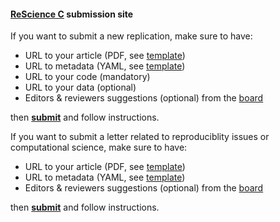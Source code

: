 
#### [ReScience C](https://rescience-c.github.io/) submission site

If you want to submit a new replication, make sure to have:

* URL to your article (PDF, see [template](https://github.com/rescience-c/template))
* URL to metadata (YAML, see [template](https://github.com/rescience-c/template))
* URL to your code (mandatory)
* URL to your data (optional)
* Editors & reviewers suggestions (optional) from the
  [board](https://rescience-c.github.io/board/)

then [**submit**](https://github.com/rescience-c/submissions/issues/new/choose) and follow instructions.

If you want to submit a letter related to reproduciblity issues or
computational science, make sure to have:

* URL to your article (PDF, see [template](https://github.com/rescience-c/template))
* URL to metadata (YAML, see [template](https://github.com/rescience-c/template))
* Editors & reviewers suggestions (optional) from the
  [board](https://rescience-c.github.io/board/)

then [**submit**](https://github.com/rescience-c/submissions/issues/new/choose) and follow instructions.
